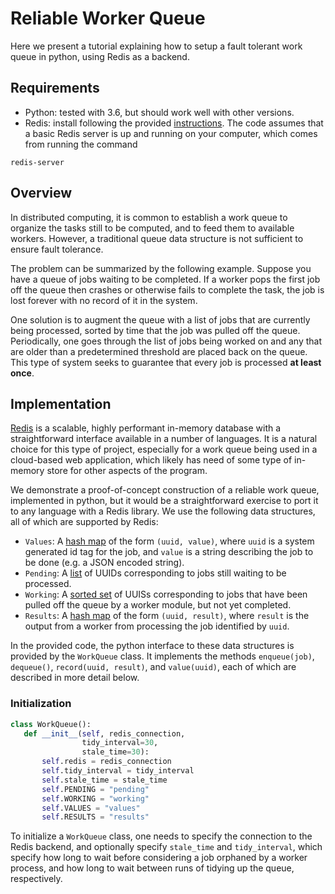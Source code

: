 # Reliable Worker Queue

Here we present a tutorial explaining how to setup a fault tolerant work queue in python, using Redis as a backend.

## Requirements

* Python: tested with 3.6, but should work well with other versions. 
* Redis: install following the provided [instructions](https://redis.io/topics/quickstart). The code assumes that a basic Redis server is up and running on your computer, which comes from running the command
```
redis-server
```

## Overview

In distributed computing, it is common to establish a work queue to organize the tasks still to be computed, and to feed them to available workers. However, a traditional queue data structure is not sufficient to ensure fault tolerance.

The problem can be summarized by the following example. Suppose you have a queue of jobs waiting to be completed. If a worker pops the first job off the queue then crashes or otherwise fails to complete the task, the job is lost forever with no record of it in the system.

One solution is to augment the queue with a list of jobs that are currently being processed, sorted by time that the job was pulled off the queue. Periodically, one goes through the list of jobs being worked on and any that are older than a predetermined threshold are placed back on the queue. This type of system seeks to guarantee that every job is processed **at least once**.

## Implementation

[Redis](https://redis.io/) is a scalable, highly performant in-memory database with a straightforward interface available in a number of languages. It is a natural choice for this type of project, especially for a work queue being used in a cloud-based web application, which likely has need of some type of in-memory store for other aspects of the program.

We demonstrate a proof-of-concept construction of a reliable work queue, implemented in python, but it would be a straightforward exercise to port it to any language with a Redis library. We use the following data structures, all of which are supported by Redis:
  * `Values`: A [hash map](https://redis.io/topics/data-types#hashes) of the form `(uuid, value)`, where ``uuid`` is a system generated id tag for the job, and `value` is a string describing the job to be done (e.g. a JSON encoded string).
  * `Pending`: A [list](https://redis.io/topics/data-types#lists) of UUIDs corresponding to jobs still waiting to be processed.
  * `Working`: A [sorted set](https://redis.io/topics/data-types#sorted-sets) of UUISs corresponding to jobs that have been pulled off the queue by a worker module, but not yet completed.
  * `Results`: A [hash map](https://redis.io/topics/data-types#hashes) of the form `(uuid, result)`, where `result` is the output from a worker from processing the job identified by `uuid`.

  In the provided code, the python interface to these data structures is provided by the `WorkQueue` class. It implements the methods `enqueue(job)`, `dequeue()`, `record(uuid, result)`, and `value(uuid)`, each of which are described in more detail below.

  ### Initialization

 ```python
class WorkQueue():
    def __init__(self, redis_connection,
                 tidy_interval=30,
                 stale_time=30):
        self.redis = redis_connection
        self.tidy_interval = tidy_interval
        self.stale_time = stale_time
        self.PENDING = "pending"
        self.WORKING = "working"
        self.VALUES = "values"
        self.RESULTS = "results"
 ```

To initialize a `WorkQueue` class, one needs to specify the connection to the Redis backend, and optionally specify `stale_time` and `tidy_interval`, which specify how long to wait before considering a job orphaned by a worker process, and how long to wait between runs of tidying up the queue, respectively.


